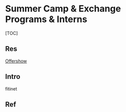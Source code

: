 # Summer Camp & Exchange Programs & Interns

[TOC]



## Res
[Offershow](https://www.offershow.cn)



## Intro

fitinet

## Ref
[大学和研究所的科研氛围有什么区别？]: https://www.zhihu.com/question/26965208
